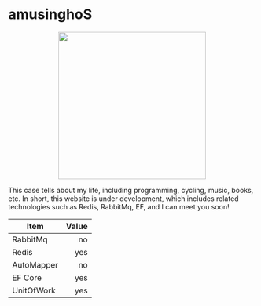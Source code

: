 # amusinghoS

<div align=center>
	<img src="https://github.com/zaranetCore/amusinghoS/blob/master/docs/githubImg/small.jpg" width="300"> 
</div>

This case tells about my life, including programming, cycling, music, books, etc. In short, this website is under development, which includes related technologies such as Redis, RabbitMq, EF, and I can meet you soon!

| Item      | Value |
| --------- | -----:|
| RabbitMq  | no |
| Redis     |   yes |
| AutoMapper      |    no |
| EF Core      |    yes |
| UnitOfWork      |    yes |
